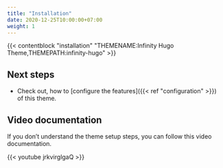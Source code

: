 ```yaml
---
title: "Installation"
date: 2020-12-25T10:00:00+07:00
weight: 1
---
```


{{< contentblock "installation" "THEMENAME:Infinity Hugo Theme,THEMEPATH:infinity-hugo" >}}

## Next steps

- Check out, how to [configure the features]({{< ref "configuration" >}}) of this theme.

## Video documentation

If you don’t understand the theme setup steps, you can follow this video documentation.

{{< youtube jrkvirglgaQ >}}
